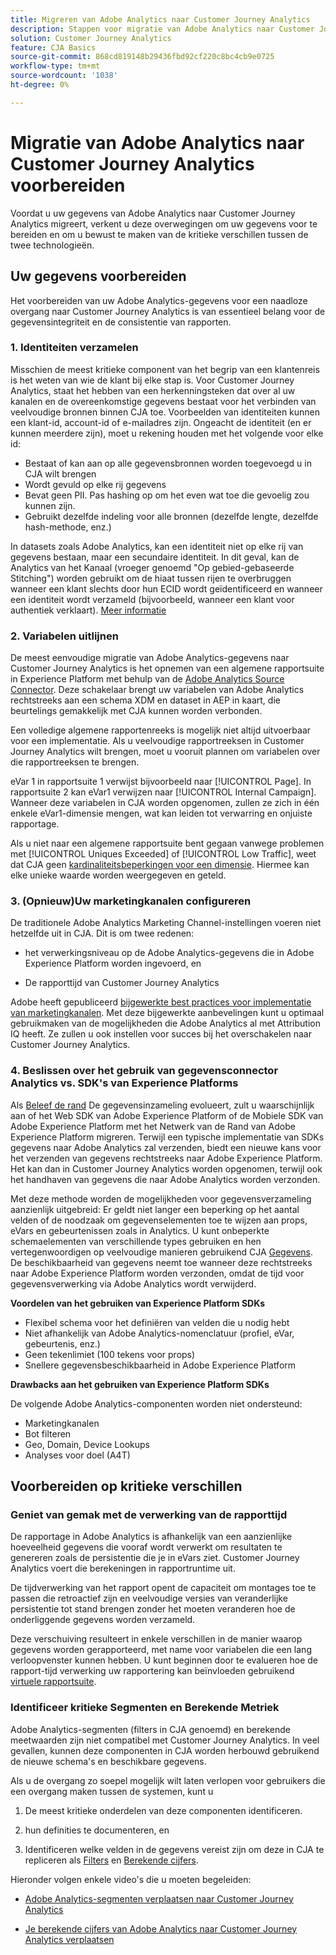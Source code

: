 ```yaml
---
title: Migreren van Adobe Analytics naar Customer Journey Analytics
description: Stappen voor migratie van Adobe Analytics naar Customer Journey Analytics
solution: Customer Journey Analytics
feature: CJA Basics
source-git-commit: 868cd819148b29436fbd92cf220c8bc4cb9e0725
workflow-type: tm+mt
source-wordcount: '1038'
ht-degree: 0%

---
```



# Migratie van Adobe Analytics naar Customer Journey Analytics voorbereiden

Voordat u uw gegevens van Adobe Analytics naar Customer Journey Analytics migreert, verkent u deze overwegingen om uw gegevens voor te bereiden en om u bewust te maken van de kritieke verschillen tussen de twee technologieën.

## Uw gegevens voorbereiden

Het voorbereiden van uw Adobe Analytics-gegevens voor een naadloze overgang naar Customer Journey Analytics is van essentieel belang voor de gegevensintegriteit en de consistentie van rapporten.

### 1. Identiteiten verzamelen

Misschien de meest kritieke component van het begrip van een klantenreis is het weten van wie de klant bij elke stap is. Voor Customer Journey Analytics, staat het hebben van een herkenningsteken dat over al uw kanalen en de overeenkomstige gegevens bestaat voor het verbinden van veelvoudige bronnen binnen CJA toe.
Voorbeelden van identiteiten kunnen een klant-id, account-id of e-mailadres zijn. Ongeacht de identiteit (en er kunnen meerdere zijn), moet u rekening houden met het volgende voor elke id:

* Bestaat of kan aan op alle gegevensbronnen worden toegevoegd u in CJA wilt brengen
* Wordt gevuld op elke rij gegevens
* Bevat geen PII. Pas hashing op om het even wat toe die gevoelig zou kunnen zijn.
* Gebruikt dezelfde indeling voor alle bronnen (dezelfde lengte, dezelfde hash-methode, enz.)

In datasets zoals Adobe Analytics, kan een identiteit niet op elke rij van gegevens bestaan, maar een secundaire identiteit. In dit geval, kan de Analytics van het Kanaal (vroeger genoemd &quot;Op gebied-gebaseerde Stitching&quot;) worden gebruikt om de hiaat tussen rijen te overbruggen wanneer een klant slechts door hun ECID wordt geïdentificeerd en wanneer een identiteit wordt verzameld (bijvoorbeeld, wanneer een klant voor authentiek verklaart). [Meer informatie](https://experienceleague.adobe.com/docs/analytics-platform/using/cja-connections/cca/overview.html?lang=en)

### 2. Variabelen uitlijnen

De meest eenvoudige migratie van Adobe Analytics-gegevens naar Customer Journey Analytics is het opnemen van een algemene rapportsuite in Experience Platform met behulp van de [Adobe Analytics Source Connector](https://experienceleague.adobe.com/docs/experience-platform/sources/ui-tutorials/create/adobe-applications/analytics.html?lang=en). Deze schakelaar brengt uw variabelen van Adobe Analytics rechtstreeks aan een schema XDM en dataset in AEP in kaart, die beurtelings gemakkelijk met CJA kunnen worden verbonden.

Een volledige algemene rapportenreeks is mogelijk niet altijd uitvoerbaar voor een implementatie. Als u veelvoudige rapportreeksen in Customer Journey Analytics wilt brengen, moet u vooruit plannen om variabelen over die rapportreeksen te brengen.

eVar 1 in rapportsuite 1 verwijst bijvoorbeeld naar [!UICONTROL Page]. In rapportsuite 2 kan eVar1 verwijzen naar [!UICONTROL Internal Campaign]. Wanneer deze variabelen in CJA worden opgenomen, zullen ze zich in één enkele eVar1-dimensie mengen, wat kan leiden tot verwarring en onjuiste rapportage.

Als u niet naar een algemene rapportsuite bent gegaan vanwege problemen met [!UICONTROL Uniques Exceeded] of [!UICONTROL Low Traffic], weet dat CJA geen [kardinaliteitsbeperkingen voor een dimensie](/help/components/dimensions/high-cardinality.md). Hiermee kan elke unieke waarde worden weergegeven en geteld.

### 3. (Opnieuw)Uw marketingkanalen configureren

De traditionele Adobe Analytics Marketing Channel-instellingen voeren niet hetzelfde uit in CJA. Dit is om twee redenen:

* het verwerkingsniveau op de Adobe Analytics-gegevens die in Adobe Experience Platform worden ingevoerd, en

* De rapporttijd van Customer Journey Analytics

Adobe heeft gepubliceerd [bijgewerkte best practices voor implementatie van marketingkanalen](https://experienceleague.adobe.com/docs/analytics/components/marketing-channels/mchannel-best-practices.html?lang=en). Met deze bijgewerkte aanbevelingen kunt u optimaal gebruikmaken van de mogelijkheden die Adobe Analytics al met Attribution IQ heeft. Ze zullen u ook instellen voor succes bij het overschakelen naar Customer Journey Analytics.

### 4. Beslissen over het gebruik van gegevensconnector Analytics vs. SDK&#39;s van Experience Platforms

Als [Beleef de rand](https://experienceleague.adobe.com/docs/experience-platform/edge/home.html?lang=en) De gegevensinzameling evolueert, zult u waarschijnlijk aan of het Web SDK van Adobe Experience Platform of de Mobiele SDK van Adobe Experience Platform met het Netwerk van de Rand van Adobe Experience Platform migreren. Terwijl een typische implementatie van SDKs gegevens naar Adobe Analytics zal verzenden, biedt een nieuwe kans voor het verzenden van gegevens rechtstreeks naar Adobe Experience Platform. Het kan dan in Customer Journey Analytics worden opgenomen, terwijl ook het handhaven van gegevens die naar Adobe Analytics worden verzonden.

Met deze methode worden de mogelijkheden voor gegevensverzameling aanzienlijk uitgebreid: Er geldt niet langer een beperking op het aantal velden of de noodzaak om gegevenselementen toe te wijzen aan props, eVars en gebeurtenissen zoals in Analytics. U kunt onbeperkte schemaelementen van verschillende types gebruiken en hen vertegenwoordigen op veelvoudige manieren gebruikend CJA [Gegevens](/help/data-views/data-views.md). De beschikbaarheid van gegevens neemt toe wanneer deze rechtstreeks naar Adobe Experience Platform worden verzonden, omdat de tijd voor gegevensverwerking via Adobe Analytics wordt verwijderd.

**Voordelen van het gebruiken van Experience Platform SDKs**

* Flexibel schema voor het definiëren van velden die u nodig hebt
* Niet afhankelijk van Adobe Analytics-nomenclatuur (profiel, eVar, gebeurtenis, enz.)
* Geen tekenlimiet (100 tekens voor props)
* Snellere gegevensbeschikbaarheid in Adobe Experience Platform

**Drawbacks aan het gebruiken van Experience Platform SDKs**

De volgende Adobe Analytics-componenten worden niet ondersteund:

* Marketingkanalen
* Bot filteren
* Geo, Domain, Device Lookups
* Analyses voor doel (A4T)

## Voorbereiden op kritieke verschillen

### Geniet van gemak met de verwerking van de rapporttijd

De rapportage in Adobe Analytics is afhankelijk van een aanzienlijke hoeveelheid gegevens die vooraf wordt verwerkt om resultaten te genereren zoals de persistentie die je in eVars ziet. Customer Journey Analytics voert die berekeningen in rapportruntime uit.

De tijdverwerking van het rapport opent de capaciteit om montages toe te passen die retroactief zijn en veelvoudige versies van veranderlijke persistentie tot stand brengen zonder het moeten veranderen hoe de onderliggende gegevens worden verzameld.

Deze verschuiving resulteert in enkele verschillen in de manier waarop gegevens worden gerapporteerd, met name voor variabelen die een lang verloopvenster kunnen hebben. U kunt beginnen door te evalueren hoe de rapport-tijd verwerking uw rapportering kan beïnvloeden gebruikend [virtuele rapportsuite](https://experienceleague.adobe.com/docs/analytics/components/virtual-report-suites/vrs-report-time-processing.html).

### Identificeer kritieke Segmenten en Berekende Metriek

Adobe Analytics-segmenten (filters in CJA genoemd) en berekende meetwaarden zijn niet compatibel met Customer Journey Analytics. In veel gevallen, kunnen deze componenten in CJA worden herbouwd gebruikend de nieuwe schema&#39;s en beschikbare gegevens.

Als u de overgang zo soepel mogelijk wilt laten verlopen voor gebruikers die een overgang maken tussen de systemen, kunt u

1. De meest kritieke onderdelen van deze componenten identificeren.

1. hun definities te documenteren, en

1. Identificeren welke velden in de gegevens vereist zijn om deze in CJA te repliceren als [Filters](/help/components/filters/filters-overview.md) en [Berekende cijfers](/help/components/calc-metrics/calc-metr-overview.md).

Hieronder volgen enkele video&#39;s die u moeten begeleiden:

* [Adobe Analytics-segmenten verplaatsen naar Customer Journey Analytics](https://experienceleague.adobe.com/docs/customer-journey-analytics-learn/tutorials/moving-adobe-analytics-segments-to-customer-journey-analytics.html?lang=en)

* [Je berekende cijfers van Adobe Analytics naar Customer Journey Analytics verplaatsen](https://experienceleague.adobe.com/docs/customer-journey-analytics-learn/tutorials/moving-your-calculated-metrics-from-adobe-analytics-to-customer-journey-analytics.html?lang=en)
